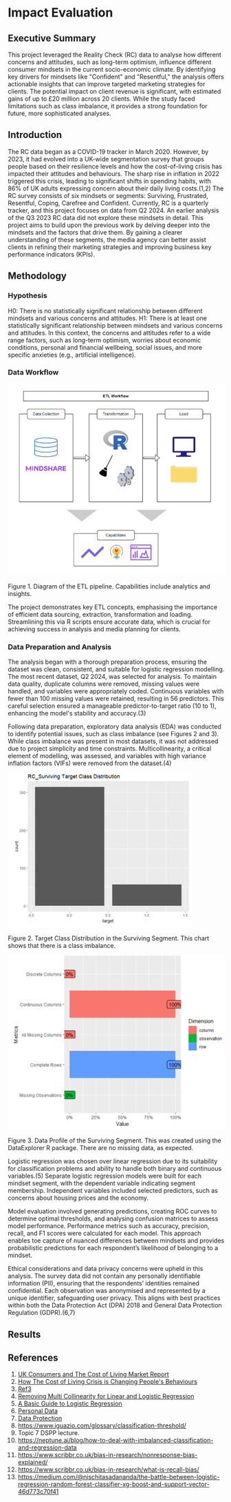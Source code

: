 # Impact Evaluation

## Executive Summary
This project leveraged the Reality Check (RC) data to analyse how different concerns and attitudes, such as long-term optimism, influence different consumer mindsets in the current socio-economic climate. By identifying key drivers for mindsets like "Confident" and "Resentful," the analysis offers actionable insights that can improve targeted marketing strategies for clients. The potential impact on client revenue is significant, with estimated gains of up to £20 million across 20 clients. While the study faced limitations such as class imbalance, it provides a strong foundation for future, more sophisticated analyses.

## Introduction
The RC data began as a COVID-19 tracker in March 2020. However, by 2023, it had evolved into a UK-wide segmentation survey that groups people based on their resilience levels and how the cost-of-living crisis has impacted their attitudes and behaviours. The sharp rise in inflation in 2022 triggered this crisis, leading to significant shifts in spending habits, with 86% of UK adults expressing concern about their daily living costs.(1,2) The RC survey consists of six mindsets or segments: Surviving, Frustrated, Resentful, Coping, Carefree and Confident. Currently, RC is a quarterly tracker, and this project focuses on data from Q2 2024. An earlier analysis of the Q3 2023 RC data did not explore these mindsets in detail. This project aims to build upon the previous work by delving deeper into the mindsets and the factors that drive them. By gaining a clearer understanding of these segments, the media agency can better assist clients in refining their marketing strategies and improving business key performance indicators (KPIs).

## Methodology
### Hypothesis
H0: There is no statistically significant relationship between different mindsets and various concerns and attitudes.
H1: There is at least one statistically significant relationship between mindsets and various concerns and attitudes.
In this context, the concerns and attitudes refer to a wide range factors, such as long-term optimism, worries about economic conditions, personal and financial wellbeing, social issues, and more specific anxieties (e.g., artificial intelligence).

### Data Workflow
![etl workflow](assets/img/Picture1.png)

Figure 1. Diagram of the ETL pipeline. Capabilities include analytics and insights. 

The project demonstrates key ETL concepts, emphasising the importance of efficient data sourcing, extraction, transformation and loading. Streamlining this via R scripts ensure accurate data, which is crucial for achieving success in analysis and media planning for clients.

### Data Preparation and Analysis
The analysis began with a thorough preparation process, ensuring the dataset was clean, consistent, and suitable for logistic regression modelling. The most recent dataset, Q2 2024, was selected for analysis. To maintain data quality, duplicate columns were removed, missing values were handled, and variables were appropriately coded. Continuous variables with fewer than 100 missing values were retained, resulting in 56 predictors. This careful selection ensured a manageable predictor-to-target ratio (10 to 1), enhancing the model's stability and accuracy.(3)

Following data preparation, exploratory data analysis (EDA) was conducted to identify potential issues, such as class imbalance (see Figures 2 and 3). While class imbalance was present in most datasets, it was not addressed due to project simplicity and time constraints. Multicollinearity, a critical element of modelling, was assessed, and variables with high variance inflation factors (VIFs) were removed from the dataset.(4)

![Surviving Class Distribution](assets/img/Picture2.png)

Figure 2. Target Class Distribution in the Surviving Segment. This chart shows that there is a class imbalance.

![Surviving Data Profile](assets/img/Picture3.png)

Figure 3. Data Profile of the Surviving Segment. This was created using the DataExplorer R package. There are no missing data, as expected.

Logistic regression was chosen over linear regression due to its suitability for classification problems and ability to handle both binary and continuous variables.(5) Separate logistic regression models were built for each mindset segment, with the dependent variable indicating segment membership. Independent variables included selected predictors, such as concerns about housing prices and the economy. 

Model evaluation involved generating predictions, creating ROC curves to determine optimal thresholds, and analysing confusion matrices to assess model performance. Performance metrics such as accuracy, precision, recall, and F1 scores were calculated for each model. This approach enables toe capture of nuanced differences between mindsets and provides probabilistic predictions for each respondent’s likelihood of belonging to a mindset.

Ethical considerations and data privacy concerns were upheld in this analysis. The survey data did not contain any personally identifiable information (PII), ensuring that the respondents’ identities remained confidential. Each observation was anonymised and represented by a unique identifier, safeguarding user privacy. This aligns with best practices within both the Data Protection Act (DPA) 2018 and General Data Protection Regulation (GDPR).(6,7)

## Results


## References
1.	[UK Consumers and The Cost of Living Market Report](https://store.mintel.com/report/uk-consumers-and-the-cost-of-living-market-report)
2.	[How The Cost of Living Crisis is Changing People's Behaviours](https://www.pwc.co.uk/services/risk/rethink-risk/insights/how-the-cost-of-living-crisis-is-changing-people-s-behaviours-an.html)
3.	[Ref3](https://www.ncbi.nlm.nih.gov/pmc/articles/PMC7032893/)
4.	[Removing Multi Collinearity for Linear and Logistic Regression](https://medium.com/analytics-vidhya/removing-multi-collinearity-for-linear-and-logistic-regression-f1fa744f3666)
5.	[A Basic Guide to Logistic Regression](https://godatadrive.com/blog/a-basic-guide-to-logistic-regression)
6.	[Personal Data](https://gdpr-info.eu/issues/personal-data/)
7.	[Data Protection](https://www.gov.uk/data-protection)
8.	https://www.iguazio.com/glossary/classification-threshold/
9.	Topic 7 DSPP lecture.
10.	https://neptune.ai/blog/how-to-deal-with-imbalanced-classification-and-regression-data 
11.	https://www.scribbr.co.uk/bias-in-research/nonresponse-bias-explained/
12.	https://www.scribbr.co.uk/bias-in-research/what-is-recall-bias/
13.	https://medium.com/@nischitasadananda/the-battle-between-logistic-regression-random-forest-classifier-xg-boost-and-support-vector-46d773c70f41
